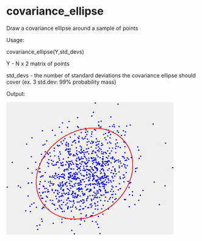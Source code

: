 # covariance_ellipse
Draw a covariance ellipse around a sample of points

Usage: 

covariance_ellipse(Y,std_devs)

Y - N x 2 matrix of points

std_devs - the number of standard deviations the covariance ellipse should cover (ex. 3 std.dev: 99% probability mass)

Output:

![Demo](https://github.com/evarol/covariance_ellipse/blob/main/demo.png)
